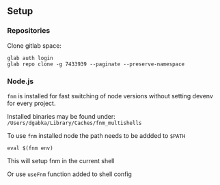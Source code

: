 ## Setup

### Repositories

Clone gitlab space:

```
glab auth login
glab repo clone -g 7433939 --paginate --preserve-namespace
```

### Node.js

`fnm` is installed for fast switching of node versions without setting devenv for every project.

Installed binaries may be found under: `/Users/dgabka/Library/Caches/fnm_multishells`

To use `fnm` installed node the path needs to be addded to `$PATH`

```
eval $(fnm env)
```
This will setup fnm in the current shell

Or use `useFnm` function added to shell config

